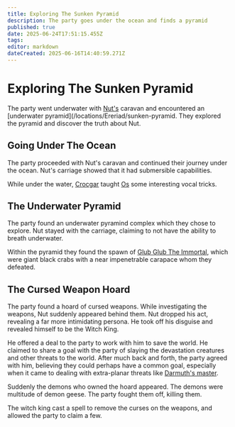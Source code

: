 ```yaml
---
title: Exploring The Sunken Pyramid
description: The party goes under the ocean and finds a pyramid
published: true
date: 2025-06-24T17:51:15.455Z
tags: 
editor: markdown
dateCreated: 2025-06-16T14:40:59.271Z
---
```


# Exploring The Sunken Pyramid
The party went underwater with [Nut's](/characters/bane) caravan and encountered an [underwater pyramid](/locations/Ereriad/sunken-pyramid. They explored the pyramid and discover the truth about Nut.


## Going Under The Ocean
The party proceeded with Nut's caravan and continued their journey under the ocean. Nut's carriage showed that it had submersible capabilities. 

While under the water, [Crocgar](/characters/crocgar) taught [Os](/characters/os) some interesting vocal tricks. 


## The Underwater Pyramid
The party found an underwater pyramind complex which they chose to explore. Nut stayed with the carriage, claiming to not have the ability to breath underwater. 

Within the pyramid they found the spawn of [Glub Glub The Immortal](/characters/glub-glub), which were giant black crabs with a near impenetrable carapace whom they defeated. 

## The Cursed Weapon Hoard
The party found a hoard of cursed weapons. While investigating the weapons, Nut suddenly appeared behind them. Nut dropped his act, revealing a far more intimidating persona. He took off his disguise and revealed himself to be the Witch King. 

He offered a deal to the party to work with him to save the world. He claimed to share a goal with the party of slaying the devastation creatures and other threats to the world. After much back and forth, the party agreed with him, believing they could perhaps have a common goal, especially when it came to dealing with extra-planar threats like [Darmuth's master](/characters/emperor).

Suddenly the demons who owned the hoard appeared. The demons were multitude of demon geese. The party fought them off, killing them. 

The witch king cast a spell to remove the curses on the weapons, and allowed the party to claim a few.